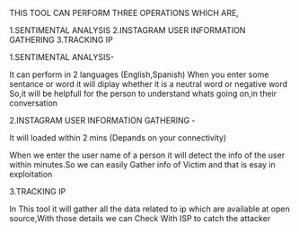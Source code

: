 THIS TOOL CAN PERFORM THREE OPERATIONS 
WHICH ARE,

1.SENTIMENTAL ANALYSIS
2.INSTAGRAM USER INFORMATION  GATHERING 
3.TRACKING IP 

1.SENTIMENTAL ANALYSIS-

It can perform in 2 languages (English,Spanish)
When you enter some sentance or word it will diplay whether it is a
neutral word or negative word 
	So,it will be helpfull for the person to understand whats
going on,in their conversation 




2.INSTAGRAM USER INFORMATION  GATHERING -

It will loaded within 2 mins (Depands on your connectivity)

   When we enter the user name of a person it will detect the info of 
the user within minutes.So we can easily Gather info of Victim and 
that is esay in exploitation

3.TRACKING IP 

In This tool it will gather all the data related to ip which
are available at open source,With those details we can Check With ISP
to catch the attacker
